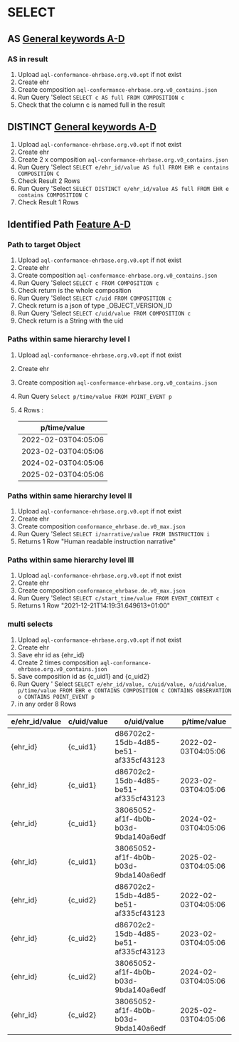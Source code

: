 # SELECT

## AS  [General keywords A-D](https://vitagroup-ag.atlassian.net/wiki/spaces/PEN/pages/38216361/Architecture+-+AQL+Feature+List#AS(%5BinlineCard%5D-))

### AS in result

1. Upload `aql-conformance-ehrbase.org.v0.opt` if not exist
2. Create ehr
3. Create composition `aql-conformance-ehrbase.org.v0_contains.json`
4. Run Query 'Select `SELECT c AS full FROM COMPOSITION c`
5. Check that the column c is named full in the result

## DISTINCT  [General keywords A-D](https://vitagroup-ag.atlassian.net/wiki/spaces/PEN/pages/38216361/Architecture+-+AQL+Feature+List#AS(%5BinlineCard%5D-))

1. Upload `aql-conformance-ehrbase.org.v0.opt` if not exist
2. Create ehr
3. Create 2 x composition `aql-conformance-ehrbase.org.v0_contains.json`
4. Run Query 'Select `SELECT e/ehr_id/value AS full FROM EHR e contains COMPOSITION C`
5. Check Result 2 Rows
6. Run Query 'Select `SELECT DISTINCT e/ehr_id/value AS full FROM EHR e contains COMPOSITION C`
7. Check Result 1 Rows

## Identified Path [Feature A-D](https://vitagroup-ag.atlassian.net/wiki/spaces/PEN/pages/38216361/Architecture+-+AQL+Feature+List#Identified-Path-(%5BinlineCard%5D))

### Path to target Object

1. Upload `aql-conformance-ehrbase.org.v0.opt` if not exist
2. Create ehr
3. Create composition `aql-conformance-ehrbase.org.v0_contains.json`
4. Run Query 'Select `SELECT c FROM COMPOSITION c`
5. Check return is the whole composition
6. Run Query 'Select `SELECT c/uid FROM COMPOSITION c`
7. Check return is a json of type _OBJECT_VERSION_ID
8. Run Query 'Select `SELECT c/uid/value FROM COMPOSITION c`
9. Check return is a String with the uid

### Paths within same hierarchy level I

1. Upload `aql-conformance-ehrbase.org.v0.opt` if not exist
2. Create ehr
3. Create composition `aql-conformance-ehrbase.org.v0_contains.json`
4. Run Query `Select p/time/value FROM POINT_EVENT p`
5. 4 Rows :

   | p/time/value        |
   |---------------------|
   | 2022-02-03T04:05:06 |
   | 2023-02-03T04:05:06 |
   | 2024-02-03T04:05:06 |
   | 2025-02-03T04:05:06 |

### Paths within same hierarchy level II

1. Upload `aql-conformance-ehrbase.org.v0.opt` if not exist
2. Create ehr
3. Create composition  `conformance_ehrbase.de.v0_max.json`
4. Run Query 'Select `SELECT i/narrative/value FROM INSTRUCTION i`
5. Returns 1 Row "Human readable instruction narrative"

### Paths within same hierarchy level III

1. Upload `aql-conformance-ehrbase.org.v0.opt` if not exist
2. Create ehr
3. Create composition  `conformance_ehrbase.de.v0_max.json`
4. Run Query 'Select `SELECT c/start_time/value FROM EVENT_CONTEXT c`
5. Returns 1 Row "2021-12-21T14:19:31.649613+01:00"

### multi selects

1. Upload `aql-conformance-ehrbase.org.v0.opt` if not exist
2. Create ehr
3. Save ehr id as {ehr_id}
4. Create 2 times composition `aql-conformance-ehrbase.org.v0_contains.json`
5. Save composition id as {c_uid1} and {c_uid2}
6. Run Query '
   Select `SELECT e/ehr_id/value, c/uid/value, o/uid/value, p/time/value FROM EHR e CONTAINS COMPOSITION c CONTAINS OBSERVATION o CONTAINS POINT_EVENT p`
7. in any order 8 Rows

| e/ehr_id/value | c/uid/value | o/uid/value                          | p/time/value        |
|----------------|-------------|--------------------------------------|---------------------|
| {ehr_id}       | {c_uid1}    | d86702c2-15db-4d85-be51-af335cf43123 | 2022-02-03T04:05:06 |
| {ehr_id}       | {c_uid1}    | d86702c2-15db-4d85-be51-af335cf43123 | 2023-02-03T04:05:06 |
| {ehr_id}       | {c_uid1}    | 38065052-af1f-4b0b-b03d-9bda140a6edf | 2024-02-03T04:05:06 |
| {ehr_id}       | {c_uid1}    | 38065052-af1f-4b0b-b03d-9bda140a6edf | 2025-02-03T04:05:06 |
| {ehr_id}       | {c_uid2}    | d86702c2-15db-4d85-be51-af335cf43123 | 2022-02-03T04:05:06 |
| {ehr_id}       | {c_uid2}    | d86702c2-15db-4d85-be51-af335cf43123 | 2023-02-03T04:05:06 |
| {ehr_id}       | {c_uid2}    | 38065052-af1f-4b0b-b03d-9bda140a6edf | 2024-02-03T04:05:06 |
| {ehr_id}       | {c_uid2}    | 38065052-af1f-4b0b-b03d-9bda140a6edf | 2025-02-03T04:05:06 |
